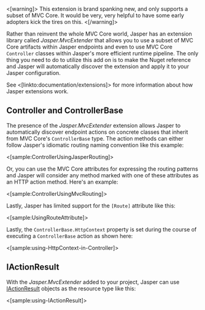 <!--title:Jasper.MvcExtender-->

<[warning]>
This extension is brand spanking new, and only supports a subset of MVC Core. It would be very, very helpful to have some early adopters
kick the tires on this.
<[/warning]>

Rather than reinvent the whole MVC Core world, Jasper has an extension library called *Jasper.MvcExtender* that allows you to use a subset of MVC Core artifacts within Jasper endpoints and even to use MVC Core `Controller` classes within Jasper's more efficient runtime pipeline. The only thing you need to do to utilize this add on is to make the Nuget reference and Jasper will automatically discover the extension and apply it to your Jasper configuration.

See <[linkto:documentation/extensions]> for more information about how Jasper extensions work.


## Controller and ControllerBase

The presence of the *Jasper.MvcExtender* extension allows Jasper to automatically discover endpoint actions on concrete classes that
inherit from MVC Core's `ControllerBase` type. The action methods can either follow Jasper's idiomatic routing naming convention like this example:

<[sample:ControllerUsingJasperRouting]>

Or, you can use the MVC Core attributes for expressing the routing patterns and Jasper will consider any method marked with one of these attributes as an HTTP action method. Here's an example:

<[sample:ControllerUsingMvcRouting]>

Lastly, Jasper has limited support for the `[Route]` attribute like this:

<[sample:UsingRouteAttribute]>

Lastly, the `ControllerBase.HttpContext` property is set during the course of executing a `ControllerBase` action as shown here:

<[sample:using-HttpContext-in-Controller]>


## IActionResult

With the *Jasper.MvcExtender* added to your project, Jasper can use [IActionResult](https://docs.microsoft.com/en-us/aspnet/core/web-api/action-return-types?view=aspnetcore-2.2) objects as the resource type like this:

<[sample:using-IActionResult]>




